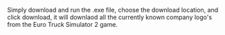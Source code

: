 Simply download and run the .exe file, choose the download location, and click download, it will downlaod all the currently known company logo's from the Euro Truck Simulator 2 game.
